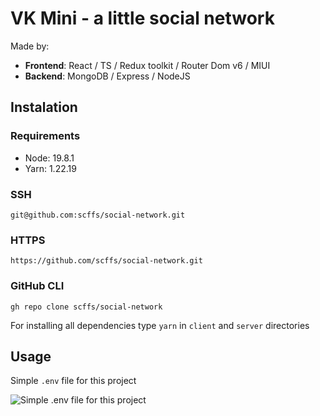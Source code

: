 # VK Mini - a little social network

Made by:
- **Frontend**: React / TS / Redux toolkit / Router Dom v6 / MIUI
- **Backend**: MongoDB / Express / NodeJS 

## Instalation

### Requirements
- Node: 19.8.1
- Yarn: 1.22.19

### SSH
```
git@github.com:scffs/social-network.git
```

### HTTPS
```
https://github.com/scffs/social-network.git
```

### GitHub CLI
```
gh repo clone scffs/social-network
```

For installing all dependencies type `yarn` in `client` and `server` directories

## Usage
 
 Simple `.env` file for this project
 
 ![Simple .env file for this project](https://user-images.githubusercontent.com/67464545/236773304-e9700e49-c539-47ca-8248-baedce31a1b2.png)
